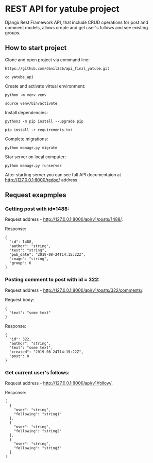 # REST API for yatube project
Django Rest Framework API, that include CRUD operations for post and comment models, 
allows create and get user's follows and see existing groups.
## How to start project
Clone and open project via command line:
```
https://github.com/danil236/api_final_yatube.git
```
```
cd yatube_api
```
Create and activate virtual environment:
```
python -m venv venv
```
```
source venv/bin/activate
```
Install dependencies:
```
python3 -m pip install --upgrade pip
```
```
pip install -r requirements.txt
```
Complete migrations:
```
python manage.py migrate
```
Star server on local computer:
```
python manage.py runserver
```
After starting server you can see full API documentaion at http://127.0.0.1:8000/redoc/ address.
## Request exapmples
### Getting post with id=1488:

Request address - http://127.0.0.1:8000/api/v1/posts/1488/.

Response:
```
{
  "id": 1488,
  "author": "string",
  "text": "string",
  "pub_date": "2019-08-24T14:15:22Z",
  "image": "string",
  "group": 0
}
```
### Posting comment to post with id = 322:

Request address - http://127.0.0.1:8000/api/v1/posts/322/comments/.

Request body:
```
{
  "text": "some text"
}
```
Response:
```
{
  "id": 322,
  "author": "string",
  "text": "some text",
  "created": "2019-08-24T14:15:22Z",
  "post": 0
}
```
### Get current user's follows:

Request address - http://127.0.0.1:8000/api/v1/follow/.

Response:
```
[
  {
    "user": "string",
    "following": "string1"
  },
  {
    "user": "string",
    "following": "string2"
  },
  {
    "user": "string",
    "following": "string3"
  }
]
```
